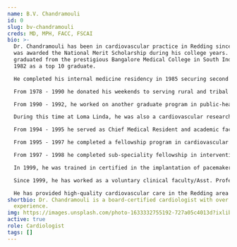 ```yaml
---
name: B.V. Chandramouli
id: 0
slug: bv-chandramouli
creds: MD, MPH, FACC, FSCAI
bio: >-
  Dr. Chandramouli has been in cardiovascular practice in Redding since 1998. He
  was awarded the National Merit Scholarship during his college years. He
  graduated from the prestigious Bangalore Medical College in South India in
  1982 as a top 10 graduate.

  He completed his internal medicine residency in 1985 securing second rank in his class. He worked as medical officer/internist in National Institute of Mental Health and Neurosciences from 1985 - 1990.

  From 1978 - 1990 he donated his weekends to serving rural and tribal communities in South India, which lacked medical access. 

  From 1990 - 1992, he worked on another graduate program in public-health (MP) at the prestigious Loma Linda University in Southern California. At this time his focus of interest was the value of the vegetarian diet in prevention and treatment of chronic diseases and cardiovascular diseases. 

  During this time at Loma Linda, he was also a cardiovascular research fellow and published several research papers. These endeavors deepened his desire to specialize in clinical cardiovascular medicine in the United States. Thus, he enrolled in the internal medicine residency program at Loma Linda University, which he completed with distinction.

  From 1994 - 1995 he served as Chief Medical Resident and academic faculty at Loma Linda University where he enjoyed teaching junior doctors and medical students about taking care of patients.

  From 1995 - 1997 he completed a fellowship program in cardiovascular medicine at Albert Einstein Medical Center in Philadelphia.

  From 1997 - 1998 he completed sub-speciality fellowship in interventional cardiology at Albert Einstein. Here, he received extensive training in performing complex cardiovascular procedures using percutaneous techniques.

  In 1999, he was trained in certified in the implantation of pacemakers and defibrillators.

  Since 1999, he has worked as a voluntary clinical faculty/Asst. Professor at University of California, Davis. He was awarded teacher of the year in 2017.

  He has provided high-quality cardiovascular care in the Redding area for almost three decades.
shortbio: Dr. Chandramouli is a board-certified cardiologist with over 44 years
  experience.
img: https://images.unsplash.com/photo-1633332755192-727a05c4013d?ixlib=rb-1.2.1&ixid=MnwxMjA3fDB8MHxwaG90by1wYWdlfHx8fGVufDB8fHx8&auto=format&fit=crop&w=1760&q=80
active: true
role: Cardiologist
tags: []
---
```

